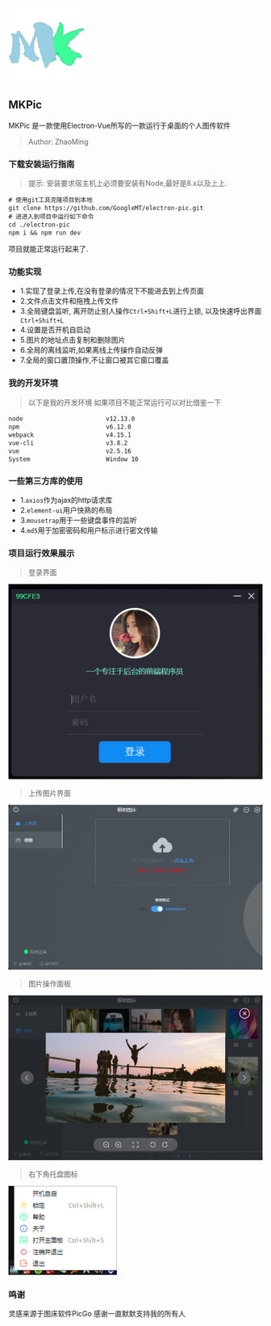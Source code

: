 ![mkbolg logo](./images/logo.png)
## MKPic
MKPic 是一款使用Electron-Vue所写的一款运行于桌面的个人图传软件
> Author: ZhaoMing
### 下载安装运行指南
> 提示:  安装要求宿主机上必须要安装有Node,最好是8.x以及上上.
```shell
# 使用git工具克隆项目到本地
git clone https://github.com/GoogleMT/electron-pic.git  
# 进进入到项目中运行如下命令
cd ./electron-pic
npm i && npm run dev
```
项目就能正常运行起来了.

### 功能实现
+ 1.实现了登录上传,在没有登录的情况下不能进去到上传页面
+ 2.文件点击文件和拖拽上传文件
+ 3.全局键盘监听, 离开防止别人操作`Ctrl+Shift+L`进行上锁, 以及快速呼出界面`Ctrl+Shift+L`
+ 4.设置是否开机自启动
+ 5.图片的地址点击复制和删除图片
+ 6.全局的离线监听,如果离线上传操作自动反弹
+ 7.全局的窗口置顶操作,不让窗口被其它窗口覆盖

### 我的开发环境
> 以下是我的开发环境 如果项目不能正常运行可以对比借鉴一下
```shell
node                       v12.13.0
npm                        v6.12.0
webpack                    v4.15.1
vue-cli                    v3.8.2
vue                        v2.5.16
System                     Window 10
```
### 一些第三方库的使用

+ 1.`axios`作为ajax的http请求库
+ 2.`element-ui`用户快熟的布局
+ 3.`mousetrap`用于一些键盘事件的监听
+ 4.`md5`用于加密密码和用户标示进行密文传输

### 项目运行效果展示

> 登录界面

![mkpic login](./images/run-login.png)

> 上传图片界面

![mkpic upload](./images/run-upload.png)

> 图片操作面板

![mkpic imgper](./images/show-image.png)

> 右下角托盘图标

![mkpic Tray](./images/tray.png)

### 鸣谢
灵感来源于图床软件PicGo
感谢一直默默支持我的所有人